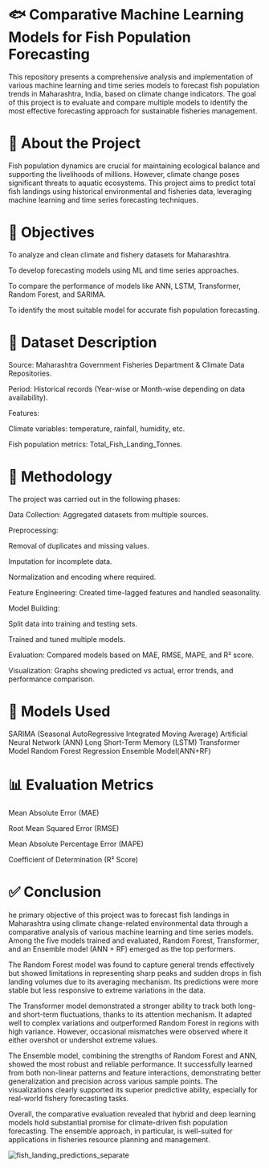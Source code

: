 # 🐟 Comparative Machine Learning Models for Fish Population Forecasting
This repository presents a comprehensive analysis and implementation of various machine learning and time series models to forecast fish population trends in Maharashtra, India, based on climate change indicators. The goal of this project is to evaluate and compare multiple models to identify the most effective forecasting approach for sustainable fisheries management.

# 📖 About the Project
Fish population dynamics are crucial for maintaining ecological balance and supporting the livelihoods of millions. However, climate change poses significant threats to aquatic ecosystems. This project aims to predict total fish landings using historical environmental and fisheries data, leveraging machine learning and time series forecasting techniques.

# 🎯 Objectives
To analyze and clean climate and fishery datasets for Maharashtra.

To develop forecasting models using ML and time series approaches.

To compare the performance of models like ANN, LSTM, Transformer, Random Forest, and SARIMA.

To identify the most suitable model for accurate fish population forecasting.

# 🧾 Dataset Description
Source: Maharashtra Government Fisheries Department & Climate Data Repositories.

Period: Historical records (Year-wise or Month-wise depending on data availability).

Features:

Climate variables: temperature, rainfall, humidity, etc.

Fish population metrics: Total_Fish_Landing_Tonnes.

# 🧪 Methodology
The project was carried out in the following phases:

Data Collection: Aggregated datasets from multiple sources.

Preprocessing:

Removal of duplicates and missing values.

Imputation for incomplete data.

Normalization and encoding where required.

Feature Engineering: Created time-lagged features and handled seasonality.

Model Building:

Split data into training and testing sets.

Trained and tuned multiple models.

Evaluation: Compared models based on MAE, RMSE, MAPE, and R² score.

Visualization: Graphs showing predicted vs actual, error trends, and performance comparison.

# 🤖 Models Used
SARIMA (Seasonal AutoRegressive Integrated Moving Average)
Artificial Neural Network (ANN)
Long Short-Term Memory (LSTM)
Transformer Model
Random Forest Regression
Ensemble Model(ANN+RF)

# 📊 Evaluation Metrics
Mean Absolute Error (MAE)

Root Mean Squared Error (RMSE)

Mean Absolute Percentage Error (MAPE)

Coefficient of Determination (R² Score)

# ✅ Conclusion
he primary objective of this project was to forecast fish landings in Maharashtra using 
climate change-related environmental data through a comparative analysis of various 
machine learning and time series models. Among the five models trained and evaluated, 
Random Forest, Transformer, and an Ensemble model (ANN + RF) emerged as the top 
performers. 

The Random Forest model was found to capture general trends effectively but showed 
limitations in representing sharp peaks and sudden drops in fish landing volumes due to its 
averaging mechanism. Its predictions were more stable but less responsive to extreme 
variations in the data. 

The Transformer model demonstrated a stronger ability to track both long- and short-term 
fluctuations, thanks to its attention mechanism. It adapted well to complex variations and 
outperformed Random Forest in regions with high variance. However, occasional 
mismatches were observed where it either overshot or undershot extreme values. 

The Ensemble model, combining the strengths of Random Forest and ANN, showed the 
most robust and reliable performance. It successfully learned from both non-linear patterns 
and feature interactions, demonstrating better generalization and precision across various 
sample points. The visualizations clearly supported its superior predictive ability, especially 
for real-world fishery forecasting tasks. 

Overall, the comparative evaluation revealed that hybrid and deep learning models hold 
substantial promise for climate-driven fish population forecasting. The ensemble approach, 
in particular, is well-suited for applications in fisheries resource planning and management.

![fish_landing_predictions_separate](https://github.com/user-attachments/assets/d28fc543-bb8f-4314-8040-c49fddf1a856)





